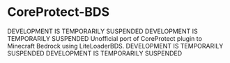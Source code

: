 # CoreProtect-BDS
DEVELOPMENT IS TEMPORARILY SUSPENDED     DEVELOPMENT IS TEMPORARILY SUSPENDED
Unofficial port of CoreProtect plugin to Minecraft Bedrock using LiteLoaderBDS.
DEVELOPMENT IS TEMPORARILY SUSPENDED     DEVELOPMENT IS TEMPORARILY SUSPENDED
